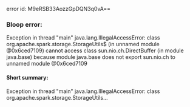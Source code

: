error id: M9eRSB33AozzGpDQN3q0vA==
### Bloop error:

Exception in thread "main" java.lang.IllegalAccessError: class org.apache.spark.storage.StorageUtils$ (in unnamed module @0x6ced7109) cannot access class sun.nio.ch.DirectBuffer (in module java.base) because module java.base does not export sun.nio.ch to unnamed module @0x6ced7109
#### Short summary: 

Exception in thread "main" java.lang.IllegalAccessError: class org.apache.spark.storage.StorageUtils...